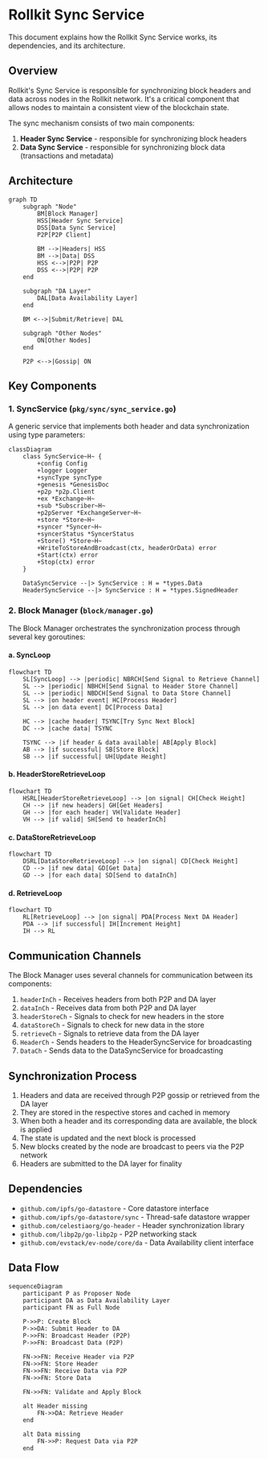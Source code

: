 # Rollkit Sync Service

This document explains how the Rollkit Sync Service works, its dependencies, and its architecture.

## Overview

Rollkit's Sync Service is responsible for synchronizing block headers and data across nodes in the Rollkit network. It's a critical component that allows nodes to maintain a consistent view of the blockchain state.

The sync mechanism consists of two main components:

1. **Header Sync Service** - responsible for synchronizing block headers
2. **Data Sync Service** - responsible for synchronizing block data (transactions and metadata)

## Architecture

```mermaid
graph TD
    subgraph "Node"
        BM[Block Manager]
        HSS[Header Sync Service]
        DSS[Data Sync Service]
        P2P[P2P Client]

        BM -->|Headers| HSS
        BM -->|Data| DSS
        HSS <-->|P2P| P2P
        DSS <-->|P2P| P2P
    end

    subgraph "DA Layer"
        DAL[Data Availability Layer]
    end

    BM <-->|Submit/Retrieve| DAL

    subgraph "Other Nodes"
        ON[Other Nodes]
    end

    P2P <-->|Gossip| ON
```

## Key Components

### 1. SyncService (`pkg/sync/sync_service.go`)

A generic service that implements both header and data synchronization using type parameters:

```mermaid
classDiagram
    class SyncService~H~ {
        +config Config
        +logger Logger
        +syncType syncType
        +genesis *GenesisDoc
        +p2p *p2p.Client
        +ex *Exchange~H~
        +sub *Subscriber~H~
        +p2pServer *ExchangeServer~H~
        +store *Store~H~
        +syncer *Syncer~H~
        +syncerStatus *SyncerStatus
        +Store() *Store~H~
        +WriteToStoreAndBroadcast(ctx, headerOrData) error
        +Start(ctx) error
        +Stop(ctx) error
    }

    DataSyncService --|> SyncService : H = *types.Data
    HeaderSyncService --|> SyncService : H = *types.SignedHeader
```

### 2. Block Manager (`block/manager.go`)

The Block Manager orchestrates the synchronization process through several key goroutines:

#### a. SyncLoop

```mermaid
flowchart TD
    SL[SyncLoop] --> |periodic| NBRCH[Send Signal to Retrieve Channel]
    SL --> |periodic| NBHCH[Send Signal to Header Store Channel]
    SL --> |periodic| NBDCH[Send Signal to Data Store Channel]
    SL --> |on header event| HC[Process Header]
    SL --> |on data event| DC[Process Data]

    HC --> |cache header| TSYNC[Try Sync Next Block]
    DC --> |cache data| TSYNC

    TSYNC --> |if header & data available| AB[Apply Block]
    AB --> |if successful| SB[Store Block]
    SB --> |if successful| UH[Update Height]
```

#### b. HeaderStoreRetrieveLoop

```mermaid
flowchart TD
    HSRL[HeaderStoreRetrieveLoop] --> |on signal| CH[Check Height]
    CH --> |if new headers| GH[Get Headers]
    GH --> |for each header| VH[Validate Header]
    VH --> |if valid| SH[Send to headerInCh]
```

#### c. DataStoreRetrieveLoop

```mermaid
flowchart TD
    DSRL[DataStoreRetrieveLoop] --> |on signal| CD[Check Height]
    CD --> |if new data| GD[Get Data]
    GD --> |for each data| SD[Send to dataInCh]
```

#### d. RetrieveLoop

```mermaid
flowchart TD
    RL[RetrieveLoop] --> |on signal| PDA[Process Next DA Header]
    PDA --> |if successful| IH[Increment Height]
    IH --> RL
```

## Communication Channels

The Block Manager uses several channels for communication between its components:

1. `headerInCh` - Receives headers from both P2P and DA layer
2. `dataInCh` - Receives data from both P2P and DA layer
3. `headerStoreCh` - Signals to check for new headers in the store
4. `dataStoreCh` - Signals to check for new data in the store
5. `retrieveCh` - Signals to retrieve data from the DA layer
6. `HeaderCh` - Sends headers to the HeaderSyncService for broadcasting
7. `DataCh` - Sends data to the DataSyncService for broadcasting

## Synchronization Process

1. Headers and data are received through P2P gossip or retrieved from the DA layer
2. They are stored in the respective stores and cached in memory
3. When both a header and its corresponding data are available, the block is applied
4. The state is updated and the next block is processed
5. New blocks created by the node are broadcast to peers via the P2P network
6. Headers are submitted to the DA layer for finality

## Dependencies

- `github.com/ipfs/go-datastore` - Core datastore interface
- `github.com/ipfs/go-datastore/sync` - Thread-safe datastore wrapper
- `github.com/celestiaorg/go-header` - Header synchronization library
- `github.com/libp2p/go-libp2p` - P2P networking stack
- `github.com/evstack/ev-node/core/da` - Data Availability client interface

## Data Flow

```mermaid
sequenceDiagram
    participant P as Proposer Node
    participant DA as Data Availability Layer
    participant FN as Full Node

    P->>P: Create Block
    P->>DA: Submit Header to DA
    P->>FN: Broadcast Header (P2P)
    P->>FN: Broadcast Data (P2P)

    FN->>FN: Receive Header via P2P
    FN->>FN: Store Header
    FN->>FN: Receive Data via P2P
    FN->>FN: Store Data

    FN->>FN: Validate and Apply Block

    alt Header missing
        FN->>DA: Retrieve Header
    end

    alt Data missing
        FN->>P: Request Data via P2P
    end

